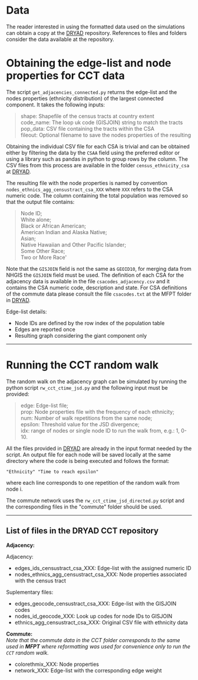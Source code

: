 # Data

The reader interested in using the formatted data used on the simulations
can obtain a copy at the [DRYAD][1] repository.
References to files and folders consider the data available at the
repository.


# Obtaining the edge-list and node properties for CCT data  

The script `get_adjacencies_connected.py` returns the edge-list and the nodes
properties (ethnicity distribution) of the largest connected component. It
takes the following inputs:

> shape:     Shapefile of the census tracts at country extent  
> code_name: The loop uk code (GISJOIN) string to match the tracts  
> pop_data:  CSV file containing the tracts within the CSA  
> fileout:   Optional filename to save the nodes properties of the resulting  

Obtaining the individual CSV file for each CSA is trivial and can be obtained
either by filtering the data by the `CSAA` field using the preferred editor or
using a library such as pandas in python to group rows by the column. The
CSV files from this process are available in the folder `census_ethnicity_csa`
at [DRYAD][1].

The resulting file with the node properties is named by convention
`nodes_ethnics_agg_censustract_csa_XXX` where `XXX` refers to the CSA numeric
code. The column containing the total population was removed so that the output
file contains:

> Node ID;  
> White alone;  
> Black or African American;  
> American Indian and Alaska Native;  
> Asian;  
> Native Hawaiian and Other Pacific Islander;  
> Some Other Race;  
> Two or More Race'  

Note that the `GISJOIN` field is not the same as `GEOID10`, for merging data
from NHGIS the `GISJOIN` field must be used. The definition of each CSA for
the adjacency data is available in the file `csacodes_adjacency.csv` and it
contains the CSA numeric code, description and state. For CSA definitions of
the commute data please consult the file `csacodes.txt` at the MFPT folder
in [DRYAD][1].

Edge-list details:
* Node IDs are defined by the row index of the population table
* Edges are reported once
* Resulting graph considering the giant component only

---
# Running the CCT random walk  

The random walk on the adjacency graph can be simulated by running the python
script `rw_cct_ctime_jsd.py` and the following input must be provided:

> edge:    Edge-list file;  
> prop:    Node properties file with the frequency of each ethnicity;  
> num:     Number of walk repetitions from the same node;  
> epsilon: Threshold value for the JSD divergence;  
> idx:     range of nodes or single node ID to run the walk from, e.g.: 1, 0-10.  

All the files provided in [DRYAD][1] are already in the input format
needed by the script. An output file for each node will be saved locally at
the same directory where the code is being executed and follows the format:
```
"Ethnicity" "Time to reach epsilon"
```
where each line corresponds to one repetition of the random walk from node i.

The commute network uses the `rw_cct_ctime_jsd_directed.py` script and the
corresponding files in the "commute" folder should be used.

---

## List of files in the DRYAD CCT repository

**Adjacency:**

Adjacency:
- edges_ids_censustract_csa_XXX: Edge-list with the assigned numeric ID
- nodes_ethnics_agg_censustract_csa_XXX: Node properties associated with the census tract

Suplementary files:
- edges_geocode_censustract_csa_XXX: Edge-list with the GISJOIN codes
- nodes_id_geocode_XXX: Look up codes for node IDs to GISJOIN
- ethnics_agg_censustract_csa_XXX: Original CSV file with ethnicity data


**Commute:**   
*Note that the commute data in the CCT folder corresponds to the same used in
**MFPT** where reformatting was used for convenience only to run the `CCT`
random walk.*

- colorethmix_XXX: Node properties
- network_XXX: Edge-list with the corresponding edge weight


[1]: https://datadryad.org/stash "DRYAD"
